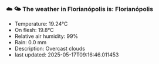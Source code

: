 ### ☁️ 🌤️  The weather in Florianópolis is: Florianópolis

- Temperature: 19.24°C
- On flesh: 19.8°C
- Relative air humidity: 99%
- Rain: 0.0 mm
- Description: Overcast clouds
- last updated: 2025-05-17T09:16:46.011453
